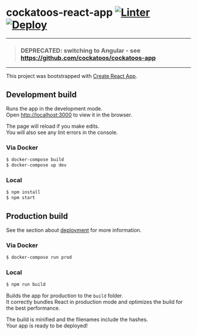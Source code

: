 # cockatoos-react-app  [![Linter](https://github.com/cockatoos/cockatoos-react-app/actions/workflows/linter.yml/badge.svg)](https://github.com/cockatoos/cockatoos-app/actions/workflows/linter.yml)  [![Deploy](https://github.com/cockatoos/cockatoos-react-app/actions/workflows/deploy.yml/badge.svg)](https://github.com/cockatoos/cockatoos-app/actions/workflows/deploy.yml)

---
> ### DEPRECATED: switching to Angular - see https://github.com/cockatoos/cockatoos-app
---

This project was bootstrapped with [Create React App](https://github.com/facebook/create-react-app).

## Development build

Runs the app in the development mode.\
Open [http://localhost:3000](http://localhost:3000) to view it in the browser.

The page will reload if you make edits.\
You will also see any lint errors in the console.

### Via Docker

```bash
$ docker-compose build
$ docker-compose up dev
```

### Local

```bash
$ npm install
$ npm start
```

## Production build

See the section about [deployment](https://facebook.github.io/create-react-app/docs/deployment) for more information.

### Via Docker 

```bash
$ docker-compose run prod
```

### Local

```bash
$ npm run build
```

Builds the app for production to the `build` folder.\
It correctly bundles React in production mode and optimizes the build for the best performance.

The build is minified and the filenames include the hashes.\
Your app is ready to be deployed!

